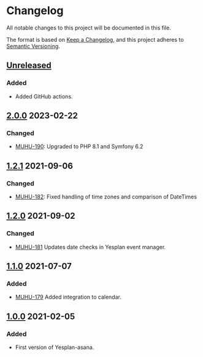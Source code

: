 # Changelog

All notable changes to this project will be documented in this file.

The format is based on [Keep a Changelog](https://keepachangelog.com/en/1.0.0/),
and this project adheres to [Semantic Versioning](https://semver.org/spec/v2.0.0.html).

## [Unreleased]

### Added

- Added GitHub actions.

## [2.0.0] 2023-02-22

### Changed

- [MUHU-190](https://jira.itkdev.dk/browse/MUHU-190):
  Upgraded to PHP 8.1 and Symfony 6.2

## [1.2.1] 2021-09-06

### Changed

- [MUHU-182](https://jira.itkdev.dk/browse/MUHU-182):
  Fixed handling of time zones and comparison of DateTimes

## [1.2.0] 2021-09-02

### Changed

- [MUHU-181](https://jira.itkdev.dk/browse/MUHU-181)
  Updates date checks in Yesplan event manager.

## [1.1.0] 2021-07-07

### Added

- [MUHU-179](https://jira.itkdev.dk/browse/MUHU-179)
  Added integration to calendar.

## [1.0.0] 2021-02-05

### Added

- First version of Yesplan-asana.

[Unreleased]: https://github.com/itk-dev/yesplan-asana/compare/2.0.0...HEAD
[2.0.0]: https://github.com/itk-dev/yesplan-asana/compare/1.2.1...2.0.0
[1.2.1]: https://github.com/itk-dev/yesplan-asana/compare/1.2.0...1.2.1
[1.2.0]: https://github.com/itk-dev/yesplan-asana/compare/1.1.0...1.2.0
[1.1.0]: https://github.com/itk-dev/yesplan-asana/compare/1.0.0...1.1.0
[1.0.0]: https://github.com/itk-dev/yesplan-asana/releases/tag/1.0.0